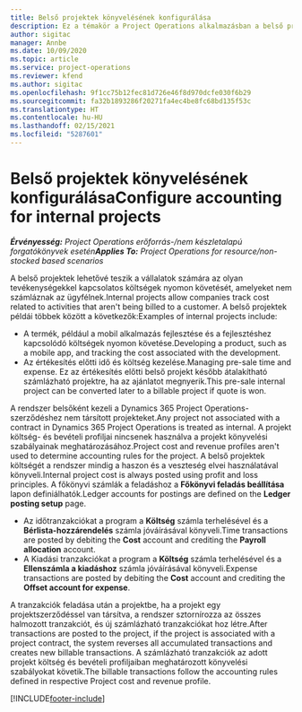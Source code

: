 ```yaml
---
title: Belső projektek könyvelésének konfigurálása
description: Ez a témakör a Project Operations alkalmazásban a belső projektek könyvelési gyakorlatainak beállításával kapcsolatban tartalmaz tájékoztatást.
author: sigitac
manager: Annbe
ms.date: 10/09/2020
ms.topic: article
ms.service: project-operations
ms.reviewer: kfend
ms.author: sigitac
ms.openlocfilehash: 9f1cc75b12fec81d726e46f8d970dcfe030f6b29
ms.sourcegitcommit: fa32b1893286f20271fa4ec4be8fc68bd135f53c
ms.translationtype: HT
ms.contentlocale: hu-HU
ms.lasthandoff: 02/15/2021
ms.locfileid: "5287601"
---
```

# <a name="configure-accounting-for-internal-projects"></a><span data-ttu-id="08515-103">Belső projektek könyvelésének konfigurálása</span><span class="sxs-lookup"><span data-stu-id="08515-103">Configure accounting for internal projects</span></span>

<span data-ttu-id="08515-104">_**Érvényesség:** Project Operations erőforrás-/nem készletalapú forgatókönyvek esetén_</span><span class="sxs-lookup"><span data-stu-id="08515-104">_**Applies To:** Project Operations for resource/non-stocked based scenarios_</span></span>

<span data-ttu-id="08515-105">A belső projektek lehetővé teszik a vállalatok számára az olyan tevékenységekkel kapcsolatos költségek nyomon követését, amelyeket nem számláznak az ügyfélnek.</span><span class="sxs-lookup"><span data-stu-id="08515-105">Internal projects allow companies track cost related to activities that aren't being billed to a customer.</span></span> <span data-ttu-id="08515-106">A belső projektek példái többek között a következők:</span><span class="sxs-lookup"><span data-stu-id="08515-106">Examples of internal projects include:</span></span>

- <span data-ttu-id="08515-107">A termék, például a mobil alkalmazás fejlesztése és a fejlesztéshez kapcsolódó költségek nyomon követése.</span><span class="sxs-lookup"><span data-stu-id="08515-107">Developing a product, such as a mobile app, and tracking the cost associated with the development.</span></span>
- <span data-ttu-id="08515-108">Az értékesítés előtti idő és költség kezelése.</span><span class="sxs-lookup"><span data-stu-id="08515-108">Managing pre-sale time and expense.</span></span> <span data-ttu-id="08515-109">Ez az értékesítés előtti belső projekt később átalakítható számlázható projektre, ha az ajánlatot megnyerik.</span><span class="sxs-lookup"><span data-stu-id="08515-109">This pre-sale internal project can be converted later to a billable project if quote is won.</span></span>

<span data-ttu-id="08515-110">A rendszer belsőként kezeli a Dynamics 365 Project Operations-szerződéshez nem társított projekteket.</span><span class="sxs-lookup"><span data-stu-id="08515-110">Any project not associated with a contract in Dynamics 365 Project Operations is treated as internal.</span></span> <span data-ttu-id="08515-111">A projekt költség- és bevételi profiljai nincsenek használva a projekt könyvelési szabályainak meghatározásához.</span><span class="sxs-lookup"><span data-stu-id="08515-111">Project cost and revenue profiles aren't used to determine accounting rules for the project.</span></span> <span data-ttu-id="08515-112">A belső projektek költségét a rendszer mindig a haszon és a veszteség elvei használatával könyveli.</span><span class="sxs-lookup"><span data-stu-id="08515-112">Internal project cost is always posted using profit and loss principles.</span></span> <span data-ttu-id="08515-113">A főkönyvi számlák a feladáshoz a **Főkönyvi feladás beállítása** lapon definiálhatók.</span><span class="sxs-lookup"><span data-stu-id="08515-113">Ledger accounts for postings are defined on the **Ledger posting setup** page.</span></span>

- <span data-ttu-id="08515-114">Az időtranzakciókat a program a **Költség** számla terhelésével és a **Bérlista-hozzárendelés** számla jóváírásával könyveli.</span><span class="sxs-lookup"><span data-stu-id="08515-114">Time transactions are posted by debiting the **Cost** account and crediting the **Payroll allocation** account.</span></span>
- <span data-ttu-id="08515-115">A Kiadási tranzakciókat a program a **Költség** számla terhelésével és a **Ellenszámla a kiadáshoz** számla jóváírásával könyveli.</span><span class="sxs-lookup"><span data-stu-id="08515-115">Expense transactions are posted by debiting the **Cost** account and crediting the **Offset account for expense**.</span></span>

<span data-ttu-id="08515-116">A tranzakciók feladása után a projektbe, ha a projekt egy projektszerződéssel van társítva, a rendszer sztornírozza az összes halmozott tranzakciót, és új számlázható tranzakciókat hoz létre.</span><span class="sxs-lookup"><span data-stu-id="08515-116">After transactions are posted to the project, if the project is associated with a project contract, the system reverses all accumulated transactions and creates new billable transactions.</span></span> <span data-ttu-id="08515-117">A számlázható tranzakciók az adott projekt költség és bevételi profiljaiban meghatározott könyvelési szabályokat követik.</span><span class="sxs-lookup"><span data-stu-id="08515-117">The billable transactions follow the accounting rules defined in respective Project cost and revenue profile.</span></span>




[!INCLUDE[footer-include](../includes/footer-banner.md)]